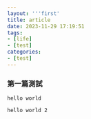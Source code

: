 ```yaml
---
layout: '''first'
title: article
date: 2023-11-29 17:19:51
tags: 
- [life]
- [test]
categories:
- [test]
---
```

### 第一篇測試
```
hello world
```

<!-- more  -->

```
hello world 2
```